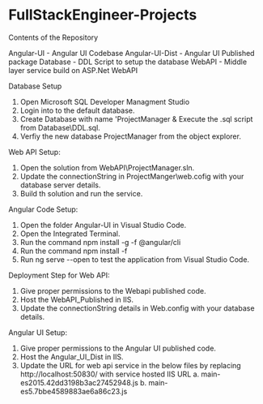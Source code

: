 # FullStackEngineer-Projects
Contents of the Repository

Angular-UI - Angular UI Codebase 
Angular-UI-Dist - Angular UI Published package 
Database - DDL Script to setup the database 
WebAPI - Middle layer service build on ASP.Net WebAPI

Database Setup

1. Open Microsoft SQL Developer Managment Studio
2. Login into to the default database.
3. Create Database with name 'ProjectManager & Execute the .sql script from Database\DDL.sql.
4. Verfiy the new database ProjectManager from the object explorer.

Web API Setup:

1. Open the solution from WebAPI\ProjectManager.sln.
2. Update the connectionString in ProjectManger\web.cofig with your database server details.
3. Build th solution and run the service.

Angular Code Setup:

1. Open the folder Angular-UI in Visual Studio Code.
2. Open the Integrated Terminal.
3. Run the command npm install -g -f @angular/cli
4. Run the command npm install -f
5. Run ng serve --open to test the application from Visual Studio Code.

Deployment Step for Web API:

1. Give proper permissions to the Webapi published code. 
2. Host the WebAPI_Published in IIS. 
3. Update the connectionString details in Web.config with your database details.

Angular UI Setup:

1. Give proper permissions to the Angular UI published code. 
2. Host the Angular_UI_Dist in IIS. 
3. Update the URL for web api service in the below files by replacing http://localhost:50830/ with service hosted IIS URL
    a. main-es2015.42dd3198b3ac27452948.js 
    b. main-es5.7bbe4589883ae6a86c23.js
